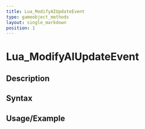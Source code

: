 ```yaml
---
title: Lua_ModifyAIUpdateEvent
type: gameobject_methods
layout: single_markdown
position: 1
---
```


# Lua_ModifyAIUpdateEvent

## Description

## Syntax

## Usage/Example


